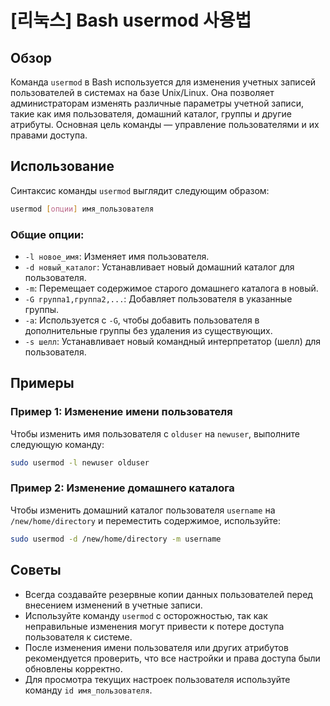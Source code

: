 # [리눅스] Bash usermod 사용법

## Обзор
Команда `usermod` в Bash используется для изменения учетных записей пользователей в системах на базе Unix/Linux. Она позволяет администраторам изменять различные параметры учетной записи, такие как имя пользователя, домашний каталог, группы и другие атрибуты. Основная цель команды — управление пользователями и их правами доступа.

## Использование
Синтаксис команды `usermod` выглядит следующим образом:

```bash
usermod [опции] имя_пользователя
```

### Общие опции:
- `-l новое_имя`: Изменяет имя пользователя.
- `-d новый_каталог`: Устанавливает новый домашний каталог для пользователя.
- `-m`: Перемещает содержимое старого домашнего каталога в новый.
- `-G группа1,группа2,...`: Добавляет пользователя в указанные группы.
- `-a`: Используется с `-G`, чтобы добавить пользователя в дополнительные группы без удаления из существующих.
- `-s шелл`: Устанавливает новый командный интерпретатор (шелл) для пользователя.

## Примеры
### Пример 1: Изменение имени пользователя
Чтобы изменить имя пользователя с `olduser` на `newuser`, выполните следующую команду:

```bash
sudo usermod -l newuser olduser
```

### Пример 2: Изменение домашнего каталога
Чтобы изменить домашний каталог пользователя `username` на `/new/home/directory` и переместить содержимое, используйте:

```bash
sudo usermod -d /new/home/directory -m username
```

## Советы
- Всегда создавайте резервные копии данных пользователей перед внесением изменений в учетные записи.
- Используйте команду `usermod` с осторожностью, так как неправильные изменения могут привести к потере доступа пользователя к системе.
- После изменения имени пользователя или других атрибутов рекомендуется проверить, что все настройки и права доступа были обновлены корректно.
- Для просмотра текущих настроек пользователя используйте команду `id имя_пользователя`.